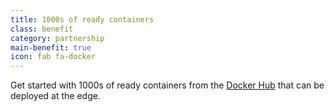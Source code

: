```yaml
---
title: 1000s of ready containers 
class: benefit
category: partnership
main-benefit: true
icon: fab fa-docker
---
```


Get started with 1000s of ready containers from the [Docker Hub](https://hub.docker.com/) that can be deployed at the edge.
